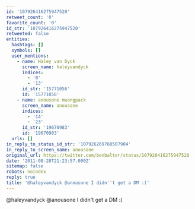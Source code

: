 ```yaml
---
id: '107926416275947520'
retweet_count: '0'
favorite_count: '0'
id_str: '107926416275947520'
retweeted: false
entities:
  hashtags: []
  symbols: []
  user_mentions:
    - name: Haley van Dyck
      screen_name: haleyvandyck
      indices:
        - '0'
        - '13'
      id_str: '15771056'
      id: '15771056'
    - name: anousone muongpack
      screen_name: anousone
      indices:
        - '14'
        - '23'
      id_str: '19670983'
      id: '19670983'
  urls: []
in_reply_to_status_id_str: '107926269760507904'
in_reply_to_screen_name: anousone
original_url: https://twitter.com/benbalter/status/107926416275947520
date: '2011-08-28T21:23:57.000Z'
sitemap: false
robots: noindex
reply: true
title: '@haleyvandyck @anousone I didn''t get a DM :('
---
```


@haleyvandyck @anousone I didn't get a DM :(